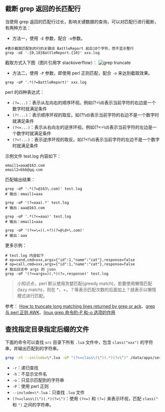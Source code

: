 ## 截断 grep 返回的长匹配行

当使用 grep 返回的匹配行过长，影响关键数据的查询，可以对匹配行进行截断，有两种方法：

-   方法一，使用 `-E` 参数，配合 `-o`参数。

```
#表示截取匹配到的行的关键词 BattleReport 前后10个字符，而不显示整行
grep -oE '.{0,10}BattleReport.{10}' xxx.log
```

截取方式入下图（图片引用字 stackoverflow）：
![grep truncate](../images/20220909-01-greptruncate.png)

-   方法二，使用 `-P` 参数，即使用 perl 正则匹配，配合 `-o` 来达到截取效果。

```
grep -oP '.*(?=BattleReport)' xxx.log
```

perl 的四种表达式：

-   `(?=...)`：表示从左向右的顺序环视。例如(?=\d)表示当前字符的右边是一个数字时就满足条件
-   `(?!...)`：表示顺序环视的取反。如(?!\d)表示当前字符的右边不是一个数字时就满足条件
-   `(?<=...)`：表示从右向左的逆序环视。例如(?<=\d)表示当前字符的左边是一个数字时就满足条件
-   `(?<!...)`：表示逆序环视的取反。如(?<!\d)表示当前字符的左边不是一个数字时就满足条件

示例文件 test.log 内容如下：

```
email1=aaa@163.com
email2=bbb@qq.com
```

匹配输出结果：

```
grep -oP '.*(?=@163\.com)' test.log
# 输出：email1=aaa

grep -oP '(?=aaa).*' test.log
# 输出：aaa@163.com

grep -oP '.*(?<=aaa)' test.log
# 输出：email1=aaa

grep -oP '(?<=\=)(.+?)(?=@\d+\.com)'
# 输出：aaa
```

更多示例：

```
# test.log 内容如下
# op=send,cmd=xxx,args={"id":1,"name":"cat"},response=false
# op=call,cmd=xxx,args={"id":1,"name":"cat"},response=false
# 取出日志中 args 的 json
grep -oP '(?<=args=)(.*)(?=,response)' test.log
```

> 小知识点，perl 默认使用贪婪匹配(greedy match)，若要使用懒惰匹配(lazy match)，则在 \*，+，？等表示匹配次数的后面加上？就表示以懒惰模式进行匹配。

参考：
[How to truncate long matching lines returned by grep or ack](https://stackoverflow.com/questions/2034799/how-to-truncate-long-matching-lines-returned-by-grep-or-ack)、[grep 与 perl 正则 AWK](https://www.jianshu.com/p/dd5b97f9385a)、[linux grep 命令的-P 和-o 选项的作用](https://www.cnblogs.com/onelikeone/p/16415452.html)

## 查找指定目录指定后缀的文件

下面的命令可以查找 `src` 目录下所有 `.lua` 文件中，包含 `class("xxx")` 的字符串，并输出匹配到的字符串。

```bash
grep -rh --include=\*.lua -oP "(?<=class\(\")(.*)(?=\")" /data/apps/server/src
```

-   `-r`：递归查找
-   `-h`：不显示文件名
-   `-o`：只显示匹配到的字符串
-   `-P`：使用 perl 正则
-   `--include=\*.lua`：只查找 `.lua` 文件
-   `(?<=class\(\")(.*)(?=\")`：使用 `(?<=)` 和 `(?=)` 来表示环视，匹配 `class("` 和 `")` 之间的字符串。
